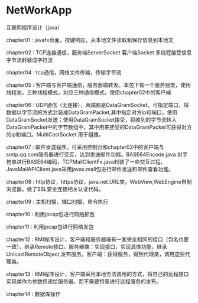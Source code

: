# NetWorkApp
互联网程序设计（java）

chapter01 : javafx页面，按键响应，从本地文件读取和保存信息到本地文

chapter02 : TCP连接通信，服务端ServerSocket 客户端Socket 多线程接受信息 字节流封装成字符流

chapter04 : tcp通信，网络文件传输，传输字节流

chapter05 : 客户端与客户端通信，服务器端转发。本包下有一个服务器类，使用线程池，三种线程模式，对应三种通信模式，使用chapter02中的客户端

chapter06 : UDP通信（无连接），两端都是DataGramSocket，可指定端口，将数据以字节流的方式封装成DataGramPacket,其中指定对方ip和端口，使用DataGramSocket发送；使用DataGramSocket接受，将收到的字节流转入DataGramPacket中的字节数组中，其中用来接受的DataGramPacket可获得对方的ip和端口。MultiCastSocket 用于组播。

chapter07 : 邮件发送程序。可采用控制台和chapter02中的客户端与smtp.qq.com服务器进行交互，达到发送邮件功能。BASE64Encode.java 对字符串进行BASE64编码，TCPMailClientFx.java封装了一些交互过程。JavaMailAPIClient.java采用javax.mail包进行邮件发送和邮件查看功能。

chapter08 : http协议，https协议，java.net.URL类，WebView,WebEngine自制浏览器，做了SSL安全连接相关认证代码。

chapter09 : 主机扫描，端口扫描，命令执行 

chapter10 : 利用jpcap包进行网络抓包

chapter11 : 利用jpcap包进行网络发包

chapter12 : RMI程序设计，客户端和服务器端有一套完全相同的接口（包名也要一致），继承Remote接口。服务器端：实现接口，实现具体功能，继承UnicastRemoteObject,发布服务。客户端：获得服务，得到代理类，调用这些代理类。

chapter13 : RMI程序设计，客户端采用本地方法调用的方式，将自己的远程接口实现类作为参数传递给服务器，而不需要特意进行远程服务的发布。

chapter14 : 数据库操作
